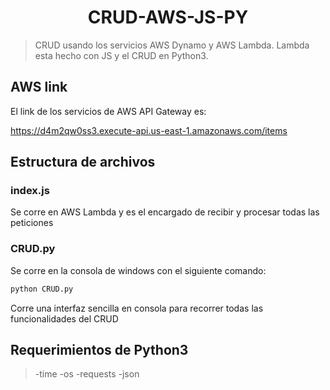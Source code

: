 <h1 align="center">CRUD-AWS-JS-PY</h1>

> CRUD usando los servicios AWS Dynamo y AWS Lambda. Lambda esta hecho con JS y el CRUD en Python3.<br />

## AWS link

El link de los servicios de AWS API Gateway es:

https://d4m2qw0ss3.execute-api.us-east-1.amazonaws.com/items

## Estructura de archivos

<h3 align="left"> index.js </h3>

Se corre en AWS Lambda y es el encargado de recibir y procesar todas las peticiones

<h3 align="left"> CRUD.py </h3>

Se corre en la consola de windows con el siguiente comando:

```bash
python CRUD.py
```

Corre una interfaz sencilla en consola para recorrer todas las funcionalidades del CRUD

## Requerimientos de Python3

> -time
> -os
> -requests
> -json



